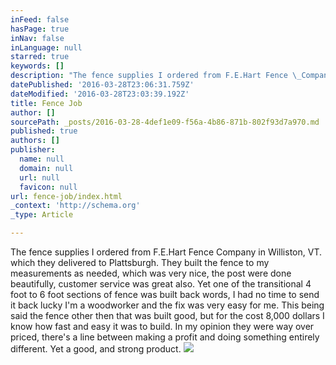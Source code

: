 ```yaml
---
inFeed: false
hasPage: true
inNav: false
inLanguage: null
starred: true
keywords: []
description: "The fence supplies I ordered from F.E.Hart Fence \_Company in Williston, VT. which they delivered to Plattsburgh. They built the fence to my measurements as needed, which was very nice, the post were done beautifully, customer service was great also. Yet one of the transitional 4 foot to 6 foot sections of fence was built back words, I had no time to send it back lucky I'm a woodworker and the fix was very easy for me. This being said the fence other then that was built good, but for the cost 8,000 dollars I know how fast and easy it was to build. In my opinion they were way over priced, there's a line between making a profit and doing something entirely different. Yet a good, and strong product. \_ \_ \_ \_ \_ \_\_"
datePublished: '2016-03-28T23:06:31.759Z'
dateModified: '2016-03-28T23:03:39.192Z'
title: Fence Job
author: []
sourcePath: _posts/2016-03-28-4def1e09-f56a-4b86-871b-802f93d7a970.md
published: true
authors: []
publisher:
  name: null
  domain: null
  url: null
  favicon: null
url: fence-job/index.html
_context: 'http://schema.org'
_type: Article

---
```

The fence supplies I ordered from F.E.Hart Fence  Company in Williston, VT. which they delivered to Plattsburgh. They built the fence to my measurements as needed, which was very nice, the post were done beautifully, customer service was great also. Yet one of the transitional 4 foot to 6 foot sections of fence was built back words, I had no time to send it back lucky I'm a woodworker and the fix was very easy for me. This being said the fence other then that was built good, but for the cost 8,000 dollars I know how fast and easy it was to build. In my opinion they were way over priced, there's a line between making a profit and doing something entirely different. Yet a good, and strong product.             ![](https://the-grid-user-content.s3-us-west-2.amazonaws.com/1955740f-efab-469b-8901-3119e1603ae8.jpg)